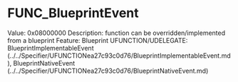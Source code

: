 # FUNC_BlueprintEvent

Value: 0x08000000
Description: function can be overridden/implemented from a blueprint
Feature: Blueprint
UFUNCTION/UDELEGATE: BlueprintImplementableEvent (../../Specifier/UFUNCTIONea27c93c0d76/BlueprintImplementableEvent.md), BlueprintNativeEvent (../../Specifier/UFUNCTIONea27c93c0d76/BlueprintNativeEvent.md)